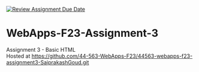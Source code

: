 [![Review Assignment Due Date](https://classroom.github.com/assets/deadline-readme-button-24ddc0f5d75046c5622901739e7c5dd533143b0c8e959d652212380cedb1ea36.svg)](https://classroom.github.com/a/q2-Q7VCy)
# WebApps-F23-Assignment-3
Assignment 3 - Basic HTML<br>
Hosted at https://github.com/44-563-WebApps-F23/44563-webapps-f23-assignment3-SaiprakashGoud.git

